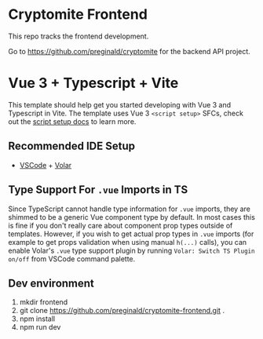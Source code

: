 # Cryptomite Frontend

This repo tracks the frontend development.

Go to https://github.com/preginald/cryptomite for the backend API project.

# Vue 3 + Typescript + Vite

This template should help get you started developing with Vue 3 and Typescript in Vite. The template uses Vue 3 `<script setup>` SFCs, check out the [script setup docs](https://v3.vuejs.org/api/sfc-script-setup.html#sfc-script-setup) to learn more.

## Recommended IDE Setup

- [VSCode](https://code.visualstudio.com/) + [Volar](https://marketplace.visualstudio.com/items?itemName=johnsoncodehk.volar)

## Type Support For `.vue` Imports in TS

Since TypeScript cannot handle type information for `.vue` imports, they are shimmed to be a generic Vue component type by default. In most cases this is fine if you don't really care about component prop types outside of templates. However, if you wish to get actual prop types in `.vue` imports (for example to get props validation when using manual `h(...)` calls), you can enable Volar's `.vue` type support plugin by running `Volar: Switch TS Plugin on/off` from VSCode command palette.

## Dev environment

1. mkdir frontend
2. git clone https://github.com/preginald/cryptomite-frontend.git .
3. npm install
4. npm run dev
